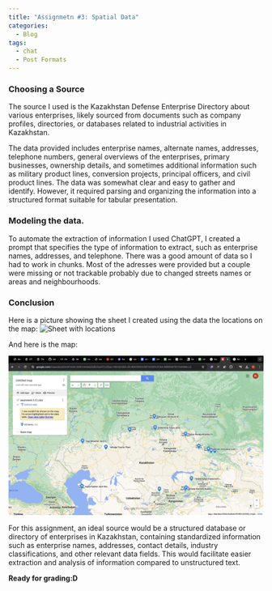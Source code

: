 ```yaml
---
title: "Assignmetn #3: Spatial Data"
categories:
  - Blog
tags:
  - chat
  - Post Formats
---
```



### Choosing a Source

The source I used is the Kazakhstan Defense Enterprise Directory about various enterprises, likely sourced from documents such as company profiles, directories, or databases related to industrial activities in Kazakhstan. 

The data provided includes enterprise names, alternate names, addresses, telephone numbers, general overviews of the enterprises, primary businesses, ownership details, and sometimes additional information such as military product lines, conversion projects, principal officers, and civil product lines. The data was somewhat clear and easy to gather and identify. However, it required parsing and organizing the information into a structured format suitable for tabular presentation.

###  Modeling the data. 
To automate the extraction of information I used ChatGPT, I created a prompt that specifies the type of information to extract, such as enterprise names, addresses, and telephone. There was a good amount of data so I had to work in chunks. Most of the adresses were provided but a couple were missing or not trackable probably due to changed streets names or areas and neighbourhoods.

### Conclusion
Here is a picture showing the sheet I created using the data the locations on the map:
![Sheet with locations](assets/images/sheet.png)

And here is the map:

![Map](assets/images/map.png)


For this assignment, an ideal source would be a structured database or directory of enterprises in Kazakhstan, containing standardized information such as enterprise names, addresses, contact details, industry classifications, and other relevant data fields. This would facilitate easier extraction and analysis of information compared to unstructured text.


**Ready for grading:D**